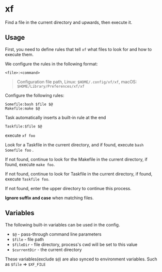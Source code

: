 # xf

Find a file in the current directory and upwards, then execute it.


## Usage

First, you need to define rules that tell `xf` what files to look for and how to execute them.

We configure the rules in the following format:

```
<file>:<command>
```

> Configuration file path, Linux: `$HOME/.config/xf/xf`, macOS: `$HOME/Library/Preferences/xf/xf`


Configure the following rules:

```
Somefile:bash $file $@
Makefile:make $@
```

Task automatically inserts a built-in rule at the end

```
Taskfile:$file $@
```

execute `xf foo`

Look for a Taskfile in the current directory, and if found, execute `bash Somefile foo` .

If not found, continue to look for the Makefile in the current directory, if found, execute `make foo`.

If not found, continue to look for Taskfile in the current directory, if found, execute `Taskfile foo`.

If not found, enter the upper directory to continue this process.
 
**Ignore suffix and case** when matching files.

## Variables


The following built-in variables can be used in the config.

- `$@` - pass-through command line parameters
- `$file` - file path
- `$fileDir` - file directory, process's cwd will be set to this value
- `$currentDir` - the current directory

These variables(exclude `$@`) are also synced to environment variables. Such as `$file` => `$XF_FILE`